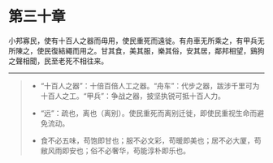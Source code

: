 # 第三十章

小邦寡民，使有十百人之器而毋用，使民重死而遠徙。有舟車无所乘之，有甲兵无所陳之，使民復結繩而用之。甘其食，美其服，樂其俗，安其居，鄰邦相望，鷄狗之聲相聞，民至老死不相往来。

---

> + “十百人之器”：十倍百倍人工之器。“舟车”：代步之器，跋涉千里可为十百人之工。“甲兵”：争战之器，披坚执锐可抵十百人力。
>
> + “远”：疏也，离也（离别）。使民重死而离别迁徙，即使民重视生命而避免流动。
>
> + 食不必五味，苟饱即甘也；服不必文彩，苟暖即美也；居不必大厦，苟敝风雨即安也；俗不必奢华，苟能淳朴即乐也。

